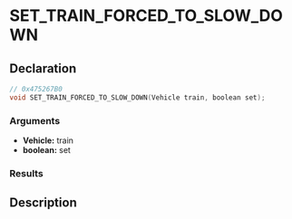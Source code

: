# SET_TRAIN_FORCED_TO_SLOW_DOWN

## Declaration
```cpp
// 0x475267B0
void SET_TRAIN_FORCED_TO_SLOW_DOWN(Vehicle train, boolean set);
```

### Arguments
- **Vehicle:** train
- **boolean:** set

### Results

## Description
